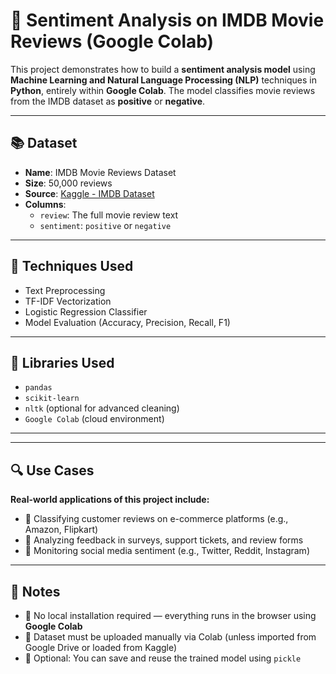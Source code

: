 # 🎯 Sentiment Analysis on IMDB Movie Reviews (Google Colab)

This project demonstrates how to build a **sentiment analysis model** using **Machine Learning and Natural Language Processing (NLP)** techniques in **Python**, entirely within **Google Colab**. The model classifies movie reviews from the IMDB dataset as **positive** or **negative**.

---

## 📚 Dataset

- **Name**: IMDB Movie Reviews Dataset  
- **Size**: 50,000 reviews  
- **Source**: [Kaggle - IMDB Dataset](https://www.kaggle.com/datasets/lakshmi25npathi/imdb-dataset-of-50k-movie-reviews)  
- **Columns**:
  - `review`: The full movie review text
  - `sentiment`: `positive` or `negative`

---

## 🧠 Techniques Used

- Text Preprocessing
- TF-IDF Vectorization
- Logistic Regression Classifier
- Model Evaluation (Accuracy, Precision, Recall, F1)

---

## 🧰 Libraries Used

- `pandas`
- `scikit-learn`
- `nltk` (optional for advanced cleaning)
- `Google Colab` (cloud environment)

---

 ---

## 🔍 Use Cases

**Real-world applications of this project include:**

- 🛒 Classifying customer reviews on e-commerce platforms (e.g., Amazon, Flipkart)
- 📝 Analyzing feedback in surveys, support tickets, and review forms
- 📱 Monitoring social media sentiment (e.g., Twitter, Reddit, Instagram)

---

## 📎 Notes

- 🚫 No local installation required — everything runs in the browser using **Google Colab**
- 📁 Dataset must be uploaded manually via Colab (unless imported from Google Drive or loaded from Kaggle)
- 🧠 Optional: You can save and reuse the trained model using `pickle`

 

